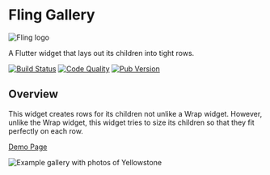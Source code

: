 # Fling Gallery

![Fling logo](https://f000.backblazeb2.com/file/mongoose-website/fling-title.png)

A Flutter widget that lays out its children into tight rows.

[![Build Status](https://img.shields.io/circleci/build/bitbucket/mongoose13/fling-gallery)](https://app.circleci.com/pipelines/bitbucket/mongoose13/fling-gallery?branch=master&filter=all)
[![Code Quality](https://img.shields.io/codacy/grade/749ee1e8ee2e4d26ab57b3256f422e9a?style=plastic)](https://www.codacy.com/bb/gelbermungo/fling-gallery/dashboard)
[![Pub Version](https://img.shields.io/pub/v/fling_gallery?style=plastic)](https://pub.dev/packages/fling_gallery)

## Overview

This widget creates rows for its children not unlike a Wrap widget. However, unlike the Wrap widget, this widget tries to size its children so that they fit perfectly on each row.

[Demo Page](https://fling-gallery-demo.web.app/)

![Example gallery with photos of Yellowstone](https://f000.backblazeb2.com/file/mongoose-website/fling-gallery/fling-gallery-snap.png)
